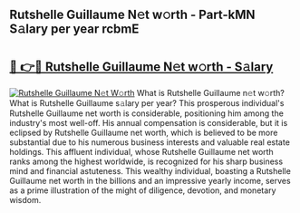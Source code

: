 ## Rutshelle Guillaume N𝚎t w𝚘rth - Part-kMN S𝚊lary per year rcbmE

# <h2><a href="http://gc1zhz.nevu.top/?p=Rutshelle+Guillaume">🔗 👉🔴 Rutshelle Guillaume N𝚎t w𝚘rth - S𝚊lary</a></h2>

[![Rutshelle Guillaume N𝚎t W𝚘rth](https://i.imgur.com/Oavwk0R.jpeg)](http://gc1zhz.nevu.top/?p=Rutshelle+Guillaume)
What is Rutshelle Guillaume n𝚎t w𝚘rth? What is Rutshelle Guillaume s𝚊lary per year?
This prosperous individual's Rutshelle Guillaume net worth is considerable, positioning him among the industry's most well-off. His annual compensation is considerable, but it is eclipsed by Rutshelle Guillaume net worth, which is believed to be more substantial due to his numerous business interests and valuable real estate holdings. This affluent individual, whose Rutshelle Guillaume net worth ranks among the highest worldwide, is recognized for his sharp business mind and financial astuteness. This wealthy individual, boasting a Rutshelle Guillaume net worth in the billions and an impressive yearly income, serves as a prime illustration of the might of diligence, devotion, and monetary wisdom.
